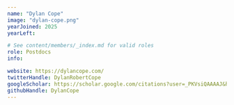 ```yaml
---
name: "Dylan Cope"
image: "dylan-cope.png"
yearJoined: 2025
yearLeft:

# See content/members/_index.md for valid roles
role: Postdocs
info:

website: https://dylancope.com/
twitterHandle: DylanRobertCope
googleScholar: https://scholar.google.com/citations?user=_PKVsiQAAAAJ&hl=en
githubHandle: DylanCope
---
```

